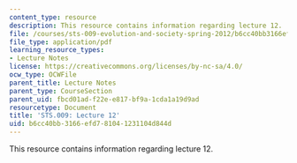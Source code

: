 ```yaml
---
content_type: resource
description: This resource contains information regarding lecture 12.
file: /courses/sts-009-evolution-and-society-spring-2012/b6cc40bb3166efd781041231104d844d_MITSTS_009S12_lec12.pdf
file_type: application/pdf
learning_resource_types:
- Lecture Notes
license: https://creativecommons.org/licenses/by-nc-sa/4.0/
ocw_type: OCWFile
parent_title: Lecture Notes
parent_type: CourseSection
parent_uid: fbcd01ad-f22e-e817-bf9a-1cda1a19d9ad
resourcetype: Document
title: 'STS.009: Lecture 12'
uid: b6cc40bb-3166-efd7-8104-1231104d844d
---
```

This resource contains information regarding lecture 12.